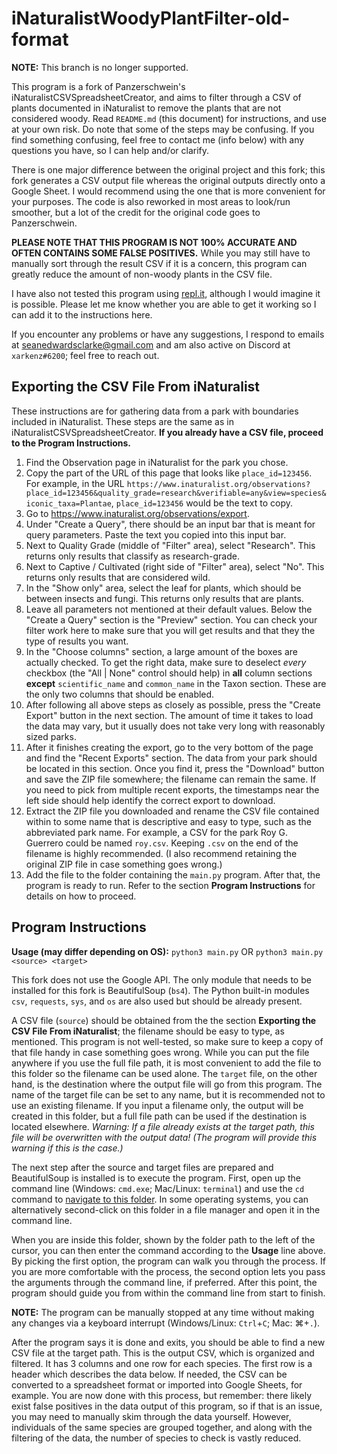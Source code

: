 # iNaturalistWoodyPlantFilter-old-format

**NOTE:** This branch is no longer supported.

This program is a fork of Panzerschwein's iNaturalistCSVSpreadsheetCreator, and aims to filter through a CSV of plants documented in iNaturalist to remove the plants that are not considered woody. Read `README.md` (this document) for instructions, and use at your own risk. Do note that some of the steps may be confusing. If you find something confusing, feel free to contact me (info below) with any questions you have, so I can help and/or clarify.

There is one major difference between the original project and this fork; this fork generates a CSV output file whereas the original outputs directly onto a Google Sheet. I would recommend using the one that is more convenient for your purposes. The code is also reworked in most areas to look/run smoother, but a lot of the credit for the original code goes to Panzerschwein.

**PLEASE NOTE THAT THIS PROGRAM IS NOT 100% ACCURATE AND OFTEN CONTAINS SOME FALSE POSITIVES.** While you may still have to manually sort through the result CSV if it is a concern, this program can greatly reduce the amount of non-woody plants in the CSV file.

I have also not tested this program using [repl.it](https://replit.com/), although I would imagine it is possible. Please let me know whether you are able to get it working so I can add it to the instructions here.

If you encounter any problems or have any suggestions, I respond to emails at seanedwardsclarke@gmail.com and am also active on Discord at `xarkenz#6200`; feel free to reach out.

## Exporting the CSV File From iNaturalist

These instructions are for gathering data from a park with boundaries included in iNaturalist. These steps are the same as in iNaturalistCSVSpreadsheetCreator. **If you already have a CSV file, proceed to the Program Instructions.**

1. Find the Observation page in iNaturalist for the park you chose.
2. Copy the part of the URL of this page that looks like `place_id=123456`. For example, in the URL `https://www.inaturalist.org/observations?place_id=123456&quality_grade=research&verifiable=any&view=species&iconic_taxa=Plantae`, `place_id=123456` would be the text to copy.
3. Go to https://www.inaturalist.org/observations/export.
4. Under "Create a Query", there should be an input bar that is meant for query parameters. Paste the text you copied into this input bar.
5. Next to Quality Grade (middle of "Filter" area), select "Research". This returns only results that classify as research-grade.
6. Next to Captive / Cultivated (right side of "Filter" area), select "No". This returns only results that are considered wild.
7. In the "Show only" area, select the leaf for plants, which should be between insects and fungi. This returns only results that are plants.
8. Leave all parameters not mentioned at their default values. Below the "Create a Query" section is the "Preview" section. You can check your filter work here to make sure that you will get results and that they the type of results you want.
9. In the "Choose columns" section, a large amount of the boxes are actually checked. To get the right data, make sure to deselect *every* checkbox (the "All | None" control should help) in **all** column sections **except** `scientific_name` and `common_name` in the Taxon section. These are the only two columns that should be enabled.
10. After following all above steps as closely as possible, press the "Create Export" button in the next section. The amount of time it takes to load the data may vary, but it usually does not take very long with reasonably sized parks.
11. After it finishes creating the export, go to the very bottom of the page and find the "Recent Exports" section. The data from your park should be located in this section. Once you find it, press the "Download" button and save the ZIP file somewhere; the filename can remain the same. If you need to pick from multiple recent exports, the timestamps near the left side should help identify the correct export to download.
12. Extract the ZIP file you downloaded and rename the CSV file contained within to some name that is descriptive and easy to type, such as the abbreviated park name. For example, a CSV for the park Roy G. Guerrero could be named `roy.csv`. Keeping `.csv` on the end of the filename is highly recommended. (I also recommend retaining the original ZIP file in case something goes wrong.)
13. Add the file to the folder containing the `main.py` program. After that, the program is ready to run. Refer to the section **Program Instructions** for details on how to proceed.

## Program Instructions

**Usage (may differ depending on OS):** `python3 main.py` OR `python3 main.py <source> <target>`

This fork does not use the Google API. The only module that needs to be installed for this fork is BeautifulSoup (`bs4`). The Python built-in modules `csv`, `requests`, `sys`, and `os` are also used but should be already present.

A CSV file (`source`) should be obtained from the the section **Exporting the CSV File From iNaturalist**; the filename should be easy to type, as mentioned. This program is not well-tested, so make sure to keep a copy of that file handy in case something goes wrong. While you can put the file anywhere if you use the full file path, it is most convenient to add the file to this folder so the filename can be used alone. The `target` file, on the other hand, is the destination where the output file will go from this program. The name of the target file can be set to any name, but it is recommended not to use an existing filename. If you input a filename only, the output will be created in this folder, but a full file path can be used if the destination is located elsewhere. *Warning: If a file already exists at the target path, this file will be overwritten with the output data! (The program will provide this warning if this is the case.)*

The next step after the source and target files are prepared and BeautifulSoup is installed is to execute the program. First, open up the command line (Windows: `cmd.exe`; Mac/Linux: `terminal`) and use the `cd` command to [navigate to this folder](https://ss64.com/nt/cd.html). In some operating systems, you can alternatively second-click on this folder in a file manager and open it in the command line.

When you are inside this folder, shown by the folder path to the left of the cursor, you can then enter the command according to the **Usage** line above. By picking the first option, the program can walk you through the process. If you are more comfortable with the process, the second option lets you pass the arguments through the command line, if preferred. After this point, the program should guide you from within the command line from start to finish.

**NOTE:** The program can be manually stopped at any time without making any changes via a keyboard interrupt (Windows/Linux: `Ctrl`+`C`; Mac: &#8984;+`.`).

After the program says it is done and exits, you should be able to find a new CSV file at the target path. This is the output CSV, which is organized and filtered. It has 3 columns and one row for each species. The first row is a header which describes the data below. If needed, the CSV can be converted to a spreadsheet format or imported into Google Sheets, for example. You are now done with this process, but remember: there likely exist false positives in the data output of this program, so if that is an issue, you may need to manually skim through the data yourself. However, individuals of the same species are grouped together, and along with the filtering of the data, the number of species to check is vastly reduced.
